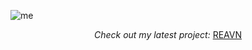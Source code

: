 ![me](https://github.com/user-attachments/assets/c03be268-b082-4045-a1ec-7f17bf31e09a)

<p align="center"><i>Check out my latest project:</i> <a href="https://polyglotparrot.github.io/jump/" target="_blank">REAVN</a></p>










  



